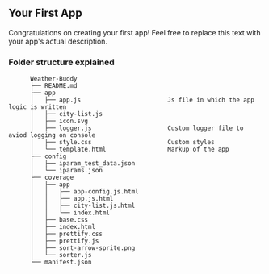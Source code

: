 ## Your First App

Congratulations on creating your first app! Feel free to replace this text with your app's actual description.

### Folder structure explained
     
          Weather-Buddy
          ├── README.md
          ├── app
          │   ├── app.js                        Js file in which the app logic is written
          │   ├── city-list.js
          │   ├── icon.svg
          │   ├── logger.js                     Custom logger file to aviod logging on console
          │   ├── style.css                     Custom styles
          │   └── template.html                 Markup of the app 
          ├── config
          │   ├── iparam_test_data.json
          │   └── iparams.json                  
          ├── coverage
          │   ├── app
          │   │   ├── app-config.js.html
          │   │   ├── app.js.html
          │   │   ├── city-list.js.html
          │   │   └── index.html
          │   ├── base.css
          │   ├── index.html
          │   ├── prettify.css
          │   ├── prettify.js
          │   ├── sort-arrow-sprite.png
          │   └── sorter.js
          └── manifest.json
